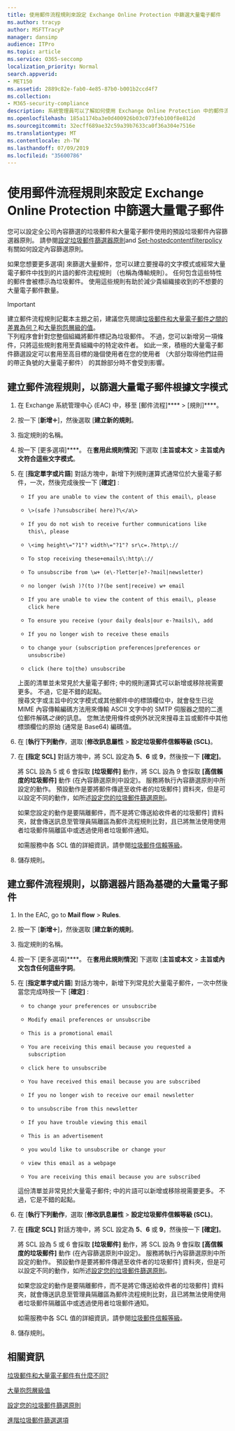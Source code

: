 ```yaml
---
title: 使用郵件流程規則來設定 Exchange Online Protection 中篩選大量電子郵件
ms.author: tracyp
author: MSFTTracyP
manager: dansimp
audience: ITPro
ms.topic: article
ms.service: O365-seccomp
localization_priority: Normal
search.appverid:
- MET150
ms.assetid: 2889c82e-fab0-4e85-87b0-b001b2ccd4f7
ms.collection:
- M365-security-compliance
description: 系統管理員可以了解如何使用 Exchange Online Protection 中的郵件流程規則的大量電子郵件篩選。
ms.openlocfilehash: 185a1174ba3e0d400926b03c073feb100f8e812d
ms.sourcegitcommit: 32ecff689ae32c59a39b7633ca0f36a304e7516e
ms.translationtype: MT
ms.contentlocale: zh-TW
ms.lasthandoff: 07/09/2019
ms.locfileid: "35600786"
---
```

# <a name="use-mail-flow-rules-to-configure-bulk-email-filtering-in-exchange-online-protection"></a>使用郵件流程規則來設定 Exchange Online Protection 中篩選大量電子郵件

您可以設定全公司內容篩選的垃圾郵件和大量電子郵件使用的預設垃圾郵件內容篩選器原則。 請參閱[設定垃圾郵件篩選器原則](configure-your-spam-filter-policies.md)and [Set-hostedcontentfilterpolicy](https://docs.microsoft.com/powershell/module/exchange/antispam-antimalware/Set-HostedContentFilterPolicy?view=exchange-ps)有關如何設定內容篩選原則。 
  
如果您想要更多選項] 來篩選大量郵件，您可以建立要搜尋的文字模式或經常大量電子郵件中找到的片語的郵件流程規則 （也稱為傳輸規則）。 任何包含這些特性的郵件會被標示為垃圾郵件。 使用這些規則有助於減少貴組織接收到的不想要的大量電子郵件數量。

> [!IMPORTANT]
> 建立郵件流程規則記載本主題之前，建議您先閱讀[垃圾郵件和大量電子郵件之間的差異為何？](what-s-the-difference-between-junk-email-and-bulk-email.md)和[大量抱怨層級的值](bulk-complaint-level-values.md)。<br> 下列程序會針對您整個組織將郵件標記為垃圾郵件。 不過，您可以新增另一項條件，只將這些規則套用至貴組織中的特定收件者。 如此一來，積極的大量電子郵件篩選設定可以套用至高目標的幾個使用者在您的使用者 （大部分取得他們註冊的帶正負號的大量電子郵件） 的其餘部分時不會受到影響。 
  
## <a name="create-a-mail-flow-rule-to-filter-bulk-email-messages-based-on-text-patterns"></a>建立郵件流程規則，以篩選大量電子郵件根據文字模式

1. 在 Exchange 系統管理中心 (EAC) 中，移至 [郵件流程]**** \> [規則]****。
    
2. 按一下 [**新增**![加入圖示](media/ITPro-EAC-AddIcon.gif)]，然後選取 [**建立新的規則**。
    
3. 指定規則的名稱。
    
4. 按一下 [更多選項]****。 在**套用此規則情況**] 下選取 [**主旨或本文** \> **主旨或內文符合這些文字模式**。
    
5. 在 [**指定單字或片語**] 對話方塊中，新增下列規則運算式通常位於大量電子郵件，一次，然後完成後按一下 [**確定]** : 
    
   - `If you are unable to view the content of this email\, please`
    
   - `\>(safe )?unsubscribe( here)?\</a\>`
    
   - `If you do not wish to receive further communications like this\, please`
    
   - `\<img height\="?1"? width\="?1"? sr\c=.?http\://`
    
   - `To stop receiving these+emails\:http\://`
    
   - `To unsubscribe from \w+ (e\-?letter|e?-?mail|newsletter)`
    
   - `no longer (wish )?(to )?(be sent|receive) w+ email`
    
   - `If you are unable to view the content of this email\, please click here`
    
   - `To ensure you receive (your daily deals|our e-?mails)\, add`
    
   - `If you no longer wish to receive these emails`
    
   - `to change your (subscription preferences|preferences or unsubscribe)`
    
   - `click (here to|the) unsubscribe`
    
   上面的清單並未常見於大量電子郵件; 中的規則運算式可以新增或移除視需要更多。 不過，它是不錯的起點。<br>搜尋文字或主旨中的文字模式或其他郵件中的標頭欄位中，就會發生已從 MIME 內容傳輸編碼方法用來傳輸 ASCII 文字中的 SMTP 伺服器之間的二進位郵件解碼*之後*的訊息。 您無法使用條件或例外狀況來搜尋主旨或郵件中其他標頭欄位的原始 (通常是 Base64) 編碼值。 
    
6. 在 [**執行下列動作**，選取 [**修改訊息屬性** \> **設定垃圾郵件信賴等級 (SCL)**。
    
7. 在 **[指定 SCL]** 對話方塊中，將 SCL 設定為 **5**、**6** 或 **9**，然後按一下 **[確定]**。
    
   將 SCL 設為 5 或 6 會採取 **[垃圾郵件]** 動作，將 SCL 設為 9 會採取 **[高信賴度的垃圾郵件]** 動作 (在內容篩選原則中設定)。 服務將執行內容篩選原則中所設定的動作。 預設動作是要將郵件傳遞至收件者的垃圾郵件] 資料夾，但是可以設定不同的動作，如所述[設定您的垃圾郵件篩選原則](configure-your-spam-filter-policies.md)。
    
   如果您設定的動作是要隔離郵件，而不是將它傳送給收件者的垃圾郵件] 資料夾，就會傳送訊息至管理員隔離區為郵件流程規則比對，且已將無法使用使用者垃圾郵件隔離區中或透過使用者垃圾郵件通知。 
  
   如需服務中各 SCL 值的詳細資訊，請參閱[垃圾郵件信賴等級](spam-confidence-levels.md)。
    
8. 儲存規則。
    
## <a name="create-a-mail-flow-rule-to-filter-bulk-email-messages-based-on-phrases"></a>建立郵件流程規則，以篩選器片語為基礎的大量電子郵件

1. In the EAC, go to **Mail flow** \> **Rules**.
    
2. 按一下 [**新增**![加入圖示](media/ITPro-EAC-AddIcon.gif)]，然後選取 [**建立新的規則**。
    
3. 指定規則的名稱。
    
4. 按一下 [更多選項]****。 在**套用此規則情況**] 下選取 [**主旨或本文** \> **主旨或內文包含任何這些字詞**。
    
5. 在 [**指定單字或片語**] 對話方塊中，新增下列常見於大量電子郵件，一次中然後當您完成時按一下 [**確定]** : 
    
   - `to change your preferences or unsubscribe`
    
   - `Modify email preferences or unsubscribe`
    
   - `This is a promotional email`
    
   - `You are receiving this email because you requested a subscription`
    
   - `click here to unsubscribe`
    
   - `You have received this email because you are subscribed`
    
   - `If you no longer wish to receive our email newsletter`
    
   - `to unsubscribe from this newsletter`
    
   - `If you have trouble viewing this email`
    
   - `This is an advertisement`
    
   - `you would like to unsubscribe or change your`
    
   - `view this email as a webpage`
    
   - `You are receiving this email because you are subscribed`
    
   這份清單並非常見於大量電子郵件; 中的片語可以新增或移除視需要更多。 不過，它是不錯的起點。
    
6. 在 [**執行下列動作**，選取 [**修改訊息屬性** \> **設定垃圾郵件信賴等級 (SCL)**。
    
7. 在 **[指定 SCL]** 對話方塊中，將 SCL 設定為 **5**、**6** 或 **9**，然後按一下 **[確定]**。
    
   將 SCL 設為 5 或 6 會採取 **[垃圾郵件]** 動作，將 SCL 設為 9 會採取 **[高信賴度的垃圾郵件]** 動作 (在內容篩選原則中設定)。 服務將執行內容篩選原則中所設定的動作。 預設動作是要將郵件傳遞至收件者的垃圾郵件] 資料夾，但是可以設定不同的動作，如所述[設定您的垃圾郵件篩選原則](configure-your-spam-filter-policies.md)。
    
   如果您設定的動作是要隔離郵件，而不是將它傳送給收件者的垃圾郵件] 資料夾，就會傳送訊息至管理員隔離區為郵件流程規則比對，且已將無法使用使用者垃圾郵件隔離區中或透過使用者垃圾郵件通知。 
  
   如需服務中各 SCL 值的詳細資訊，請參閱[垃圾郵件信賴等級](spam-confidence-levels.md)。

8. 儲存規則。

## <a name="for-more-information"></a>相關資訊

[垃圾郵件和大量電子郵件有什麼不同?](what-s-the-difference-between-junk-email-and-bulk-email.md)

[大量抱怨層級值](bulk-complaint-level-values.md)

[設定您的垃圾郵件篩選原則](configure-your-spam-filter-policies.md)

[進階垃圾郵件篩選選項](advanced-spam-filtering-asf-options.md)
